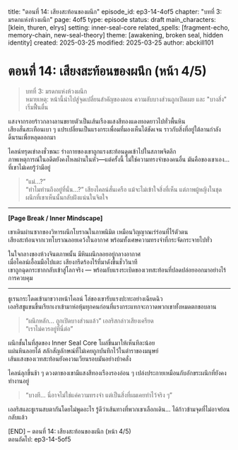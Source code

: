 title: "ตอนที่ 14: เสียงสะท้อนของผนึก"
episode_id: ep3-14-4of5
chapter: "บทที่ 3: มรดกแห่งห้วงผนึก"
page: 4of5
type: episode
status: draft
main_characters: [klein, thuren, elrys]
setting: inner-seal-core
related_spells: [fragment-echo, memory-chain, new-seal-theory]
theme: [awakening, broken seal, hidden identity]
created: 2025-03-25
modified: 2025-03-25
author: abckill101

# ตอนที่ 14: เสียงสะท้อนของผนึก (หน้า 4/5)

> บทที่ 3: มรดกแห่งห้วงผนึก\
> หมายเหตุ: หน้านี้นำไปสู่จุดเปลี่ยนสำคัญของตอน ความลับบางส่วนถูกเปิดเผย และ "บางสิ่ง" เริ่มฟื้นตื่น

แสงจากรอยร้าวกลางลานขยายตัวเป็นเส้นเรืองแสงสีทองแดงทอดยาวไปทั่วพื้นหิน  
เสียงสั่นสะเทือนเบา ๆ แปรเปลี่ยนเป็นแรงกระเพื่อมที่มองเห็นได้ชัดเจน ราวกับสิ่งที่อยู่ใต้ลานกำลังดิ้นรนเพื่อหลุดออกมา

ไคลน์ทรุดเข่าลงชั่วขณะ ร่างกายของเขาถูกแรงสะท้อนดูดเข้าไปในสภาพจิตลึก  
ภาพเหตุการณ์ในอดีตยังคงไหลผ่านในหัว—แต่ครั้งนี้ ไม่ใช่ความทรงจำของคนอื่น มันคือของเขาเอง... ที่เขาไม่เคยรู้ว่ามีอยู่

> “แม่...?”  
> “ทำไมท่านถึงอยู่ที่นั่น...?” เสียงไคลน์สั่นเครือ แม้จะไม่เข้าใจสิ่งที่เห็น แต่ภาพผู้หญิงในชุดผนึกที่เขาเห็นนั้นกลับฝังแน่นในจิตใจ

---

**[Page Break / Inner Mindscape]**

เขาเดินผ่านซากของวิหารผนึกโบราณในภาพนิมิต เหมือนวิญญาณเร่ร่อนที่ไร้ตัวตน  
เสียงสะท้อนจากเวทโบราณลอยเคว้งในอากาศ พร้อมทั้งเศษความทรงจำที่กระจัดกระจายไปทั่ว  

ในใจกลางของห้วงจินตภาพนั้น มีหินผนึกลอยอยู่กลางอากาศ  
เมื่อไคลน์เอื้อมมือไปแตะ เสียงกรีดร้องไร้ที่มาดังขึ้นชั่ววินาที  
เขาถูกฉุดกระชากกลับเข้าสู่โลกจริง — พร้อมกับแรงระเบิดของเวทสะท้อนที่ปลดปล่อยออกมาอย่างไร้การควบคุม

---

ธูเรนกระโดดเข้ามาขวางหน้าไคลน์ โล่ของเขารับแรงปะทะอย่างเฉียดฉิว  
เอลริสชูแขนขึ้นเรียกเงาเข้ามาห่อหุ้มทุกคนก่อนที่แรงกระแทกจะกวาดพวกเขาทั้งหมดตกขอบลาน

> “ผนึกหลัก... ถูกเปิดบางส่วนแล้ว” เอลริสกล่าวเสียงเครียด  
> “เราไม่ควรอยู่ที่นี่ต่อ”

ผนึกชั้นในที่สุดของ Inner Seal Core โผล่ขึ้นมาให้เห็นทีละน้อย  
แผ่นหินลอยได้ สลักสัญลักษณ์ที่ไม่เคยถูกบันทึกไว้ในตำราของมนุษย์  
เส้นแสงของเวทสะท้อนยังคงวนเวียนรอบมันอย่างบ้าคลั่ง

ไคลน์ลุกขึ้นช้า ๆ ดวงตาของเขามีแสงสีทองเรืองรองอ่อน ๆ เปล่งประกายเหมือนกับอักขระผนึกที่ยังคงทำงานอยู่

> “บางที... นี่อาจไม่ใช่แค่ความทรงจำ แต่เป็นสิ่งที่ผมเคยทำไว้จริง ๆ”  

เอลริสและธูเรนสบตากันโดยไม่พูดอะไร รู้ดีว่าเส้นทางที่พวกเขาเลือกเดิน... ได้ก้าวข้ามจุดที่ไม่อาจย้อนกลับแล้ว

[END] – ตอนที่ 14: เสียงสะท้อนของผนึก (หน้า 4/5)  
ตอนถัดไป: ep3-14-5of5
